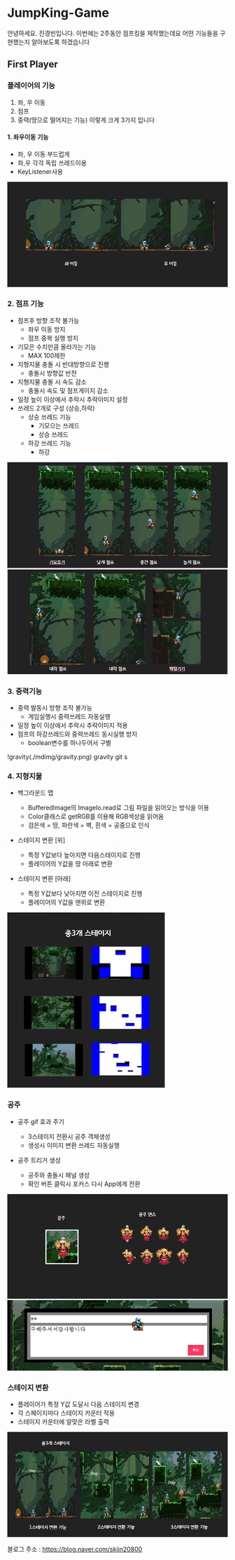# JumpKing-Game


안녕하세요. 진경빈입니다.
이번에는 2주동안 점프킹을 제작했는데요
어떤 기능들을 구현했는지 알아보도록 하겠습니다

## First Player

### 플레이어의 기능

1. 좌, 우 이동
2. 점프
3. 중력(땅으로 떨어지는 기능)
	이렇게 크게 3가지 입니다
	
####  1. 좌우이동 기능
- 좌, 우 이동 부드럽게
- 좌,우 각각 독립 쓰레드이용
- KeyListener사용

![move](./mdimg/move.png)

###  2. 점프 기능
- 점프후 방향 조작 불가능
  - 좌우 이동 방지
  - 점프 중복 실행 방지
- 기모은 수치만큼 올라가는 기능
  - MAX 100제한 
- 지형지물 충돌 시 반대방향으로 진행
   - 충돌시 방향값 반전
- 지형지물 충돌 시 속도 감소
  - 충돌시 속도 및 점프게이지 감소
- 일정 높이 이상에서 추락시 추락이미지 설정
- 쓰레드 2개로 구성 (상승,하락)
  + 상승 쓰레드 기능
     + 기모으는 쓰레드
     + 상승 쓰레드
  - 하강 쓰레드 기능
    + 하강

![jump1](./mdimg/jump1.png)
![jump2](./mdimg/jump2.png)

### 3. 중력기능
- 중력 발동시 방향 조작 불가능
  - 게임실행시 중력쓰레드 자동실행
 - 일정 높이 이상에서 추락시 추락이미지 적용
 - 점프의 하강쓰레드와 중력쓰레드 동시실행 방지
   - boolean변수를 하나두어서 구별
  
!gravity(./mdimg/gravity.png)
gravity
git s
### 4. 지형지물
- 백그라운드 맵
  - BufferedImage의 ImageIo.read로 그림 파일을 읽어오는 방식을 이용
  - Color클래스로 getRGB를 이용해 RGB색상을 읽어옴
  - 검은색 = 땅, 파란색 = 벽, 흰색 = 공중으로 인식

- 스테이지 변환 [위]
  - 특정 Y값보다 높아지면 다음스테이지로 진행
  - 플레이어의 Y값을 땅 아래로 변환
 
 - 스테이지 변환 [아래]
   - 특정 Y값보다 낮아지면 이전 스테이지로 진행
   - 플레이어의 Y값을 맨위로 변환

![map](./mdimg/map.png)

### 공주
- 공주 gif 효과 주기
  - 3스테이지 전환시 공주 객체생성
  - 생성시 이미지 변환 쓰레드 자동실행

- 공주 트리거 생성
  - 공주와 충돌시 패널 생성
  - 확인 버튼 클릭시 포커스 다시 App에게 전환

![princess](./mdimg/princess.png)
![princessJPanel](./mdimg/princessJPanel.png)

### 스테이지 변환
- 플레이어가 특정 Y값 도달시 다음 스테이지 변경
- 각 스페이지마다 스테이지 카운터 적용
- 스테이지 카운터에 알맞은 라벨 출력

![stageLabel](./mdimg/stageLabel.png)

블로그 주소 : https://blog.naver.com/skjin20800
